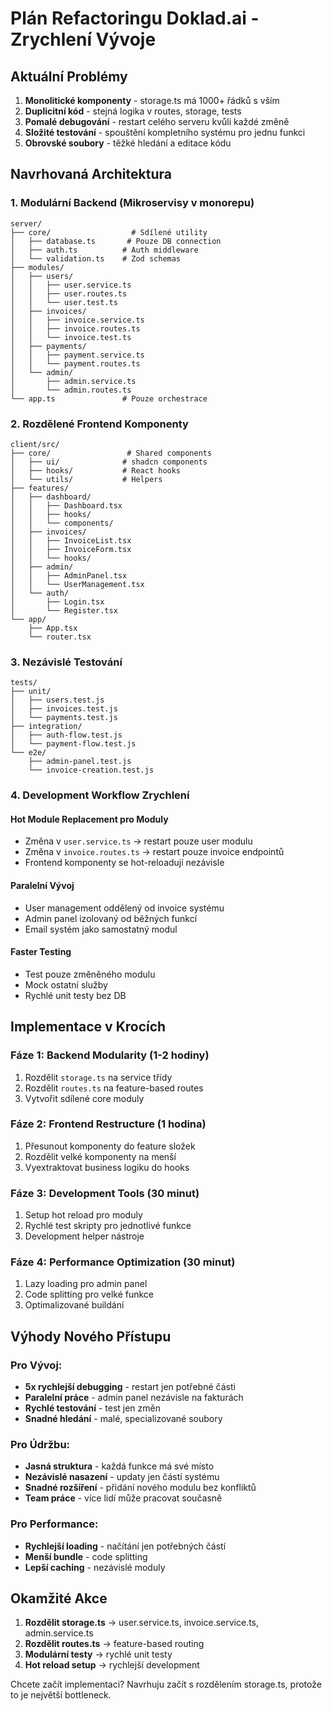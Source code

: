 # Plán Refactoringu Doklad.ai - Zrychlení Vývoje

## Aktuální Problémy
1. **Monolitické komponenty** - storage.ts má 1000+ řádků s vším
2. **Duplicitní kód** - stejná logika v routes, storage, tests
3. **Pomalé debugování** - restart celého serveru kvůli každé změně
4. **Složité testování** - spouštění kompletního systému pro jednu funkci
5. **Obrovské soubory** - těžké hledání a editace kódu

## Navrhovaná Architektura

### 1. Modulární Backend (Mikroservisy v monorepu)
```
server/
├── core/                  # Sdílené utility
│   ├── database.ts       # Pouze DB connection
│   ├── auth.ts          # Auth middleware
│   └── validation.ts    # Zod schemas
├── modules/
│   ├── users/
│   │   ├── user.service.ts
│   │   ├── user.routes.ts
│   │   └── user.test.ts
│   ├── invoices/
│   │   ├── invoice.service.ts
│   │   ├── invoice.routes.ts
│   │   └── invoice.test.ts
│   ├── payments/
│   │   ├── payment.service.ts
│   │   └── payment.routes.ts
│   └── admin/
│       ├── admin.service.ts
│       └── admin.routes.ts
└── app.ts               # Pouze orchestrace
```

### 2. Rozdělené Frontend Komponenty
```
client/src/
├── core/                 # Shared components
│   ├── ui/              # shadcn components
│   ├── hooks/           # React hooks
│   └── utils/           # Helpers
├── features/
│   ├── dashboard/
│   │   ├── Dashboard.tsx
│   │   ├── hooks/
│   │   └── components/
│   ├── invoices/
│   │   ├── InvoiceList.tsx
│   │   ├── InvoiceForm.tsx
│   │   └── hooks/
│   ├── admin/
│   │   ├── AdminPanel.tsx
│   │   └── UserManagement.tsx
│   └── auth/
│       ├── Login.tsx
│       └── Register.tsx
└── app/
    ├── App.tsx
    └── router.tsx
```

### 3. Nezávislé Testování
```
tests/
├── unit/
│   ├── users.test.js
│   ├── invoices.test.js
│   └── payments.test.js
├── integration/
│   ├── auth-flow.test.js
│   └── payment-flow.test.js
└── e2e/
    ├── admin-panel.test.js
    └── invoice-creation.test.js
```

### 4. Development Workflow Zrychlení

#### Hot Module Replacement pro Moduly
- Změna v `user.service.ts` → restart pouze user modulu
- Změna v `invoice.routes.ts` → restart pouze invoice endpointů
- Frontend komponenty se hot-reloadují nezávisle

#### Paralelní Vývoj
- User management oddělený od invoice systému
- Admin panel izolovaný od běžných funkcí
- Email systém jako samostatný modul

#### Faster Testing
- Test pouze změněného modulu
- Mock ostatní služby
- Rychlé unit testy bez DB

## Implementace v Krocích

### Fáze 1: Backend Modularity (1-2 hodiny)
1. Rozdělit `storage.ts` na service třídy
2. Rozdělit `routes.ts` na feature-based routes
3. Vytvořit sdílené core moduly

### Fáze 2: Frontend Restructure (1 hodina)  
1. Přesunout komponenty do feature složek
2. Rozdělit velké komponenty na menší
3. Vyextraktovat business logiku do hooks

### Fáze 3: Development Tools (30 minut)
1. Setup hot reload pro moduly
2. Rychlé test skripty pro jednotlivé funkce
3. Development helper nástroje

### Fáze 4: Performance Optimization (30 minut)
1. Lazy loading pro admin panel
2. Code splitting pro velké funkce
3. Optimalizované buildání

## Výhody Nového Přístupu

### Pro Vývoj:
- **5x rychlejší debugging** - restart jen potřebné části
- **Paralelní práce** - admin panel nezávisle na fakturách
- **Rychlé testování** - test jen změn
- **Snadné hledání** - malé, specializované soubory

### Pro Údržbu:
- **Jasná struktura** - každá funkce má své místo
- **Nezávislé nasazení** - updaty jen částí systému
- **Snadné rozšíření** - přidání nového modulu bez konfliktů
- **Team práce** - více lidí může pracovat současně

### Pro Performance:
- **Rychlejší loading** - načítání jen potřebných částí
- **Menší bundle** - code splitting
- **Lepší caching** - nezávislé moduly

## Okamžité Akce

1. **Rozdělit storage.ts** → user.service.ts, invoice.service.ts, admin.service.ts
2. **Rozdělit routes.ts** → feature-based routing
3. **Modulární testy** → rychlé unit testy
4. **Hot reload setup** → rychlejší development

Chcete začít implementaci? Navrhuju začít s rozdělením storage.ts, protože to je největší bottleneck.